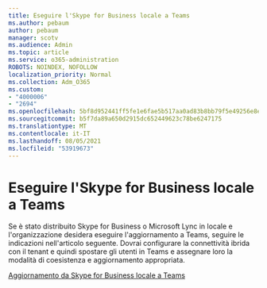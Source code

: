 ```yaml
---
title: Eseguire l'Skype for Business locale a Teams
ms.author: pebaum
author: pebaum
manager: scotv
ms.audience: Admin
ms.topic: article
ms.service: o365-administration
ROBOTS: NOINDEX, NOFOLLOW
localization_priority: Normal
ms.collection: Adm_O365
ms.custom:
- "4000006"
- "2694"
ms.openlocfilehash: 5bf8d952441ff5fe1e6fae5b517aa0ad83b8bb79f5e49256e8ebcedbc086c3d1
ms.sourcegitcommit: b5f7da89a650d2915dc652449623c78be6247175
ms.translationtype: MT
ms.contentlocale: it-IT
ms.lasthandoff: 08/05/2021
ms.locfileid: "53919673"
---
```

# <a name="upgrade-from-skype-for-business-on-premises-to-teams"></a>Eseguire l'Skype for Business locale a Teams

Se è stato distribuito Skype for Business o Microsoft Lync in locale e l'organizzazione desidera eseguire l'aggiornamento a Teams, seguire le indicazioni nell'articolo seguente. Dovrai configurare la connettività ibrida con il tenant e quindi spostare gli utenti in Teams e assegnare loro la modalità di coesistenza e aggiornamento appropriata. 

[Aggiornamento da Skype for Business locale a Teams](https://docs.microsoft.com/MicrosoftTeams/upgrade-to-teams-execute-skypeforbusinesshybridonprem)

